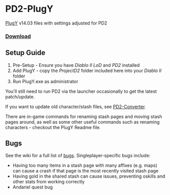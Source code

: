 # PD2-PlugY
[PlugY](http://plugy.free.fr/) v14.03 files with settings adjusted for PD2

### [Download](https://github.com/BetweenWalls/PD2-PlugY/archive/main.zip)

## Setup Guide
1. Pre-Setup - Ensure you have *Diablo II LoD* and *PD2* installed
3. Add PlugY - copy the *ProjectD2* folder included here into your *Diablo II* folder
3. Run PlugY.exe as administrator

You'll still need to run PD2 via the launcher occasionally to get the latest patch/update.

If you want to update old character/stash files, see [PD2-Converter](https://github.com/BetweenWalls/PD2-Converter#simple-characterstash-converter-for-pd2).

There are in-game commands for renaming stash pages and moving stash pages around, as well as some other useful commands such as renaming characters - checkout the PlugY Readme file.

## Bugs
See the wiki for a full list of [bugs](https://wiki.projectdiablo2.com/wiki/Bugs#Singleplayer-Only_Bugs). Singleplayer-specific bugs include:
* Having too many items in a stash page with many affixes (e.g. maps) can cause a crash if that page is the most recently visited stash page
* Having gold in the shared stash can cause issues, preventing oskills and other stats from working correctly
* Andariel quest bug

